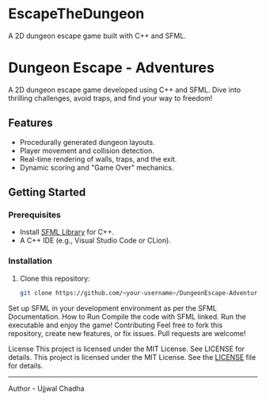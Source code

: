 # EscapeTheDungeon
A 2D dungeon escape game built with C++ and SFML.
<br>
# Dungeon Escape - Adventures

A 2D dungeon escape game developed using C++ and SFML. Dive into thrilling challenges, avoid traps, and find your way to freedom!

## Features
- Procedurally generated dungeon layouts.
- Player movement and collision detection.
- Real-time rendering of walls, traps, and the exit.
- Dynamic scoring and "Game Over" mechanics.

## Getting Started
### Prerequisites
- Install [SFML Library](https://www.sfml-dev.org/) for C++.
- A C++ IDE (e.g., Visual Studio Code or CLion).

### Installation
1. Clone this repository:
   ```bash
   git clone https://github.com/<your-username>/DungeonEscape-Adventures.git
Set up SFML in your development environment as per the SFML Documentation.
How to Run
Compile the code with SFML linked.
Run the executable and enjoy the game!
Contributing
Feel free to fork this repository, create new features, or fix issues. Pull requests are welcome!

License
This project is licensed under the MIT License. See LICENSE for details.
This project is licensed under the MIT License. See the [LICENSE](LICENSE) file for details.

---
Author - Ujjwal Chadha
